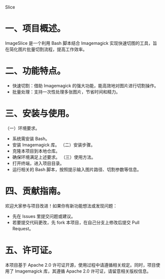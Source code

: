 Slice
# 一、项目概述。
ImageSlice 是一个利用 Bash 脚本结合 Imagemagick 实现快速切图的工具，旨在简化图片批量切割流程，提高工作效率。
# 二、功能特点。
- 快速切割：借助 Imagemagick 的强大功能，能高效地对图片进行切割操作。
- 批量处理：支持一次性处理多张图片，节省时间和精力。
# 三、安装与使用。
（一）环境要求。
- 系统需安装 Bash。
- 安装 Imagemagick 库。
（二）安装步骤。
 - 克隆本项目到本地仓库。
 - 确保环境满足上述要求。
（三）使用方法。
 - 打开终端，进入项目目录。
 - 运行相关的 Bash 脚本，按照提示输入图片路径、切割参数等信息。
# 四、贡献指南。
欢迎大家参与项目改进！如果你有新功能想法或发现问题：
 - 先在 Issues 里提交问题或建议。
 - 若要提交代码更改，先 fork 本项目，在自己分支上修改后提交 Pull Request。
# 五、许可证。
本项目基于 Apache 2.0 许可证开源，使用过程中请遵循相关规定。同时，项目使用了 Imagemagick 库，其遵循 Apache 2.0 许可证，请留意相关版权信息。
